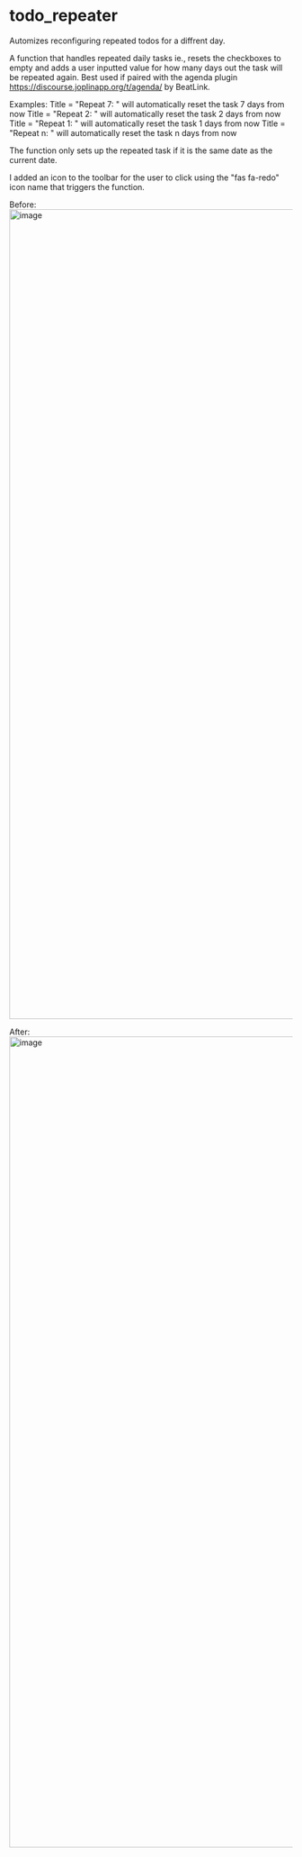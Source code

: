 # todo_repeater
Automizes reconfiguring repeated todos for a diffrent day.

A function that handles repeated daily tasks ie., resets the checkboxes to empty and adds a user inputted value for how many days out the task will be repeated again. Best used if paired with the agenda plugin https://discourse.joplinapp.org/t/agenda/ by BeatLink.

Examples:
Title = "Repeat 7: <description>" will automatically reset the task 7 days from now
Title = "Repeat 2: <description>" will automatically reset the task 2 days from now
Title = "Repeat 1: <description>" will automatically reset the task 1 days from now
Title = "Repeat n: <description>" will automatically reset the task n days from now

The function only sets up the repeated task if it is the same date as the current date.

I added an icon to the toolbar for the user to click using the "fas fa-redo" icon name that triggers the function.

Before:
<img width="1438" alt="image" src="https://user-images.githubusercontent.com/63538326/140665143-544571e0-ad10-4bff-aaec-60c3ecf2e66c.png">

  
After:
<img width="1440" alt="image" src="https://user-images.githubusercontent.com/63538326/140665161-8266b5ec-6e35-4b5d-834c-8739d7246eca.png">
